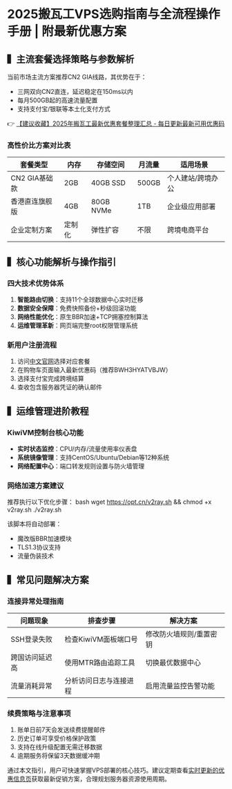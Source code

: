 # 2025搬瓦工VPS选购指南与全流程操作手册 | 附最新优惠方案

## ▍主流套餐选择策略与参数解析
当前市场主流方案推荐CN2 GIA线路，其优势在于：
- 三网双向CN2直连，延迟稳定在150ms以内
- 每月500GB起的高速流量配置
- 支持支付宝/银联等本土化支付方式

👉 [【建议收藏】2025年搬瓦工最新优惠套餐整理汇总 - 每日更新最新可用优惠码](https://bit.ly/banwagon)

### 高性价比方案对比表
| 套餐类型       | 内存   | 存储空间 | 月流量 | 适用场景          |
|----------------|--------|----------|--------|-------------------|
| CN2 GIA基础款  | 2GB    | 40GB SSD | 500GB  | 个人建站/跨境办公 |
| 香港直连旗舰版 | 4GB    | 80GB NVMe| 1TB    | 企业级应用部署    |
| 企业定制方案   | 定制化 | 弹性扩容 | 不限   | 跨境电商平台      |

## ▍核心功能解析与操作指引
### 四大技术优势体系
1. **智能路由切换**：支持11个全球数据中心实时迁移
2. **数据安全保障**：免费快照备份+秒级回滚功能
3. **网络性能优化**：原生BBR加速+TCP拥塞控制算法
4. **运维管理革新**：网页端完整root权限管理系统

### 新用户注册流程
1. 访问[中文官网](https://bit.ly/banwagon)选择对应套餐
2. 在购物车页面输入最新优惠码（推荐BWH3HYATVBJW）
3. 选择支付宝完成跨境结算
4. 查收包含服务器凭证的确认邮件

## ▍运维管理进阶教程
### KiwiVM控制台核心功能
- **实时状态监控**：CPU/内存/流量使用率仪表盘
- **系统镜像管理**：支持CentOS/Ubuntu/Debian等12种系统
- **网络配置中心**：端口转发规则设置与防火墙管理

### 网络加速方案建议
推荐执行以下优化步骤：
bash
wget https://opt.cn/v2ray.sh && chmod +x v2ray.sh
./v2ray.sh

该脚本将自动部署：
- 魔改版BBR加速模块
- TLS1.3协议支持
- 流量伪装技术

## ▍常见问题解决方案
### 连接异常处理指南
| 问题现象               | 排查步骤                          | 解决方案                     |
|------------------------|-----------------------------------|------------------------------|
| SSH登录失败            | 检查KiwiVM面板端口号             | 修改防火墙规则/重置密钥      |
| 跨国访问延迟高         | 使用MTR路由追踪工具              | 切换最优数据中心             |
| 流量消耗异常           | 分析访问日志与连接进程           | 启用流量监控告警功能         |

### 续费策略与注意事项
1. 账单日前7天会发送续费提醒邮件
2. 历史订单可享受价格保护政策
3. 支持在线升级配置无需迁移数据
4. 逾期服务将保留3天数据缓冲期

通过本文指引，用户可快速掌握VPS部署的核心技巧。建议定期查看[实时更新的优惠信息页](https://bit.ly/banwagon)获取最新促销方案，合理规划服务器资源使用周期。